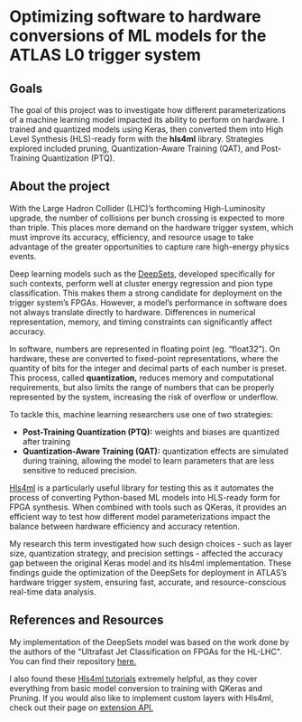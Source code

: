 # Optimizing software to hardware conversions of ML models for the ATLAS L0 trigger system
## Goals

The goal of this project was to investigate how different parameterizations of a machine learning model impacted its ability to perform on hardware. I trained and quantized models using Keras, then converted them into High Level Synthesis (HLS)-ready form with the <b>hls4ml</b> library. Strategies explored included pruning, Quantization-Aware Training (QAT), and Post-Training Quantization (PTQ). 


## About the project   

With the Large Hadron Collider (LHC)’s forthcoming High-Luminosity upgrade, the number of collisions per bunch crossing is expected to more than triple. This places more demand on the hardware trigger system, which must improve its accuracy, efficiency, and resource usage to take advantage of the greater opportunities to capture rare high-energy physics events. 

Deep learning models such as the [DeepSets](https://arxiv.org/pdf/2402.01876), developed specifically for such contexts, perform well at cluster energy regression and pion type classification. This makes them a strong candidate for deployment on the trigger system’s FPGAs. However, a model’s performance in software does not always translate directly to hardware. Differences in numerical representation, memory, and timing constraints can significantly affect accuracy.

In software, numbers are represented in floating point (eg. “float32”). On hardware, these are converted to fixed-point representations, where the quantity of bits for the integer and decimal parts of each number is preset. This process, called <b>quantization,</b> reduces memory and computational requirements, but also limits the range of numbers that can be properly represented by the system, increasing the risk of overflow or underflow. 

To tackle this, machine learning researchers use one of two strategies: 

<ul> 
  <li><b>Post-Training Quantization (PTQ):</b> weights and biases are quantized after training </li>
  <li><b>Quantization-Aware Training (QAT):</b> quantization effects are simulated during training, allowing the model to learn parameters that are less sensitive to reduced precision. </li>
</ul>

[Hls4ml](https://fastmachinelearning.org/hls4ml/) is a particularly useful library for testing this as it automates the process of converting Python-based ML models into HLS-ready form for FPGA synthesis. When combined with tools such as QKeras, it provides an efficient way to test how different model parameterizations impact the balance between hardware efficiency and accuracy retention. 

My research this term investigated how such design choices - such as layer size, quantization strategy, and precision settings - affected the accuracy gap between the original Keras model and its hls4ml implementation. These findings guide the optimization of the DeepSets for deployment in ATLAS’s hardware trigger system, ensuring fast, accurate, and resource-conscious real-time data analysis. 

## References and Resources 

My implementation of the DeepSets model was based on the work done by the authors of the "Ultrafast Jet Classification on FPGAs for the HL-LHC". You can find their repository <a href="https://github.com/fastmachinelearning/l1-jet-id/tree/main/fast_jetclass/deepsets">here.</a>  

I also found these <a href = "https://github.com/fastmachinelearning/hls4ml-tutorial/blob/main/part1_getting_started.ipynb">Hls4ml tutorials</a> extremely helpful, as they cover everything from basic model conversion to training with QKeras and Pruning. If you would also like to implement custom layers with Hls4ml, check out their page on [extension API.](https://fastmachinelearning.org/hls4ml/advanced/extension.html#extension-api)
